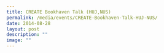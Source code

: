 ```yaml
---
title: CREATE Bookhaven Talk (HUJ,NUS)
permalink: /media/events/CREATE-Bookhaven-Talk-HUJ-NUS/
date: 2014-08-28
layout: post
description: ""
image: ""
---
```

